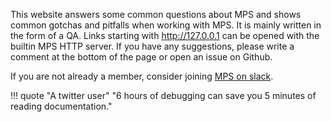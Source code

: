 This website answers some common questions about MPS and shows common gotchas and pitfalls when working with MPS. 
It is mainly written in the form of a QA. Links starting with http://127.0.0.1 can be opened with the builtin MPS HTTP server.
If you have any suggestions, please write a comment at the bottom of the page or
open an issue on Github.

If you are not already a member, consider joining [MPS on slack](http://slack-mps.jetbrains.com/).

!!! quote "A twitter user"
    "6 hours of debugging can save you 5 minutes of reading documentation."